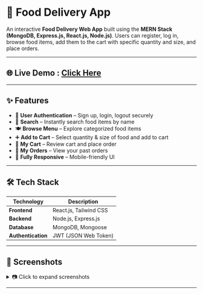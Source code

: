 # 🍔 Food Delivery App

An interactive **Food Delivery Web App** built using the **MERN Stack (MongoDB, Express.js, React.js, Node.js)**. Users can register, log in, browse food items, add them to the cart with specific quantity and size, and place orders.

---

## 🌐 Live Demo : [Click Here]()


---

## ✨ Features

- 🔐 **User Authentication** – Sign up, login, logout securely  
- 🔎 **Search** – Instantly search food items by name  
- 🍽️ **Browse Menu** – Explore categorized food items  
- ➕ **Add to Cart** – Select quantity & size of food and add to cart  
- 🛒 **My Cart** – Review cart and place order  
- 📜 **My Orders** – View your past orders  
- 📱 **Fully Responsive** – Mobile-friendly UI  

---

## 🛠️ Tech Stack

| Technology       | Description              |
|------------------|--------------------------|
| **Frontend**     | React.js, Tailwind CSS   |
| **Backend**      | Node.js, Express.js      |
| **Database**     | MongoDB, Mongoose        |
| **Authentication** | JWT (JSON Web Token) |


---

## 📸 Screenshots
 

<details>
  <summary>📷 Click to expand screenshots</summary>

### 🏠 1. Home Page  
![Home](public/images/1.png)

---

### 🔍 2. Search Food  
![Search Food](public/images/2.png)

---

### 🛒 3. Add to Cart  
![Add to Cart](public/images/3.png)

---

### 📋 4. Cart View  
![Cart View](public/images/4.png)

---

### ✅ 5. Checkout  
![Checkout](public/images/5.png)

---

### 🧾 6. My Orders  
![My Orders](public/images/6.png)

---

### 🔐 7. Login Page  
![Login](public/images/7.png)

---

### ✍️ 8. Signup Page  
![Signup](public/images/8.png)

</details>


---

